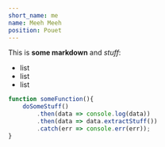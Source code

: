 ```yaml
---
short_name: me
name: Meeh Meeh
position: Pouet
---
```

This is **some markdown** and *stuff*:
- list
- list
- list

```javascript
function someFunction(){
    doSomeStuff()
        .then(data => console.log(data))
        .then(data => data.extractStuff())
        .catch(err => console.err(err));
}
```